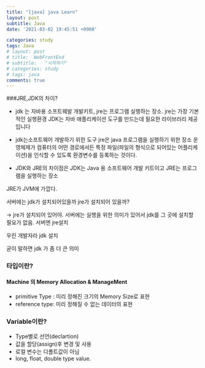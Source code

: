 ```yaml
---
title: "[java] java Learn"
layout: post
subtitle: Java
date: '2021-03-02 19:45:51 +0900'

categories: study
tags: Java
# layout: post
# title:  WebFrontEnd
# subtitle:   "시작하기"
# categories: study
# tags: java
comments: true
---
```


###JRE,JDK의 차이?


 - jdk 는 자바용 소프트웨발 개발키트, jre는 프로그램 실행하는 장소.
jre는 가장 기본적인 실행환경 JDK는 자바 애플리케이션 도구를 만드는데 필요한 라이브러리 제공입니다

 - jdk는소프트웨어 개발하기 위한 도구 jre은 java 프로그램을 실행하기 위한 장소
운영체제가 컴퓨터의 어떤 경로에서든 특정 파일(파일의 형식으로 되어있는 어플리케이션)을 인식할 수 있도록 환경변수를 등록하는 것이다.
- JDK와 JRE의 차이점은 JDK는 Java 용 소프트웨어 개발 키트이고 JRE는 프로그램을 실행하는 장소


JRE가 JVM에 가깝다.

서버에는 jdk가 설치되어있을까 jre가 설치되어 있을까?

→ jre가 설치되어 있어야. 서버에는 실행을 위한 의미가 있어서 jdk를 그 곳에 설치할 필요가 없음.
서버엔 jre설치

우린 개발자라 jdk 설치

굳이 말하면 jdk 가 좀 더 큰 의미


### 타입이란?
#### Machine 의 Memory Allocation & ManageMent
- primitive Type : 미리 정해진 크기의 Memory Size로 표현
- reference type: 미리 정해질 수 없는 데이터의 표현


### Variable이란?

- Type별로 선언(declartion)
- 값을 할당(assign)후 변경 및 사용
- 로컬 변수는 디폴트값이 아님
- long, float, double type value.
